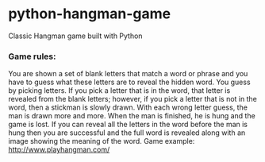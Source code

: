 # python-hangman-game

Classic Hangman game built with Python

### Game rules:

You are shown a set of blank letters that match a word or phrase and you have to guess what these letters are to reveal the hidden word. You guess by picking letters. If you pick a letter that is in the word, that letter is revealed from the blank letters; however, if you pick a letter that is not in the word, then a stickman is slowly drawn. With each wrong letter guess, the man is drawn more and more. When the man is finished, he is hung and the game is lost. If you can reveal all the letters in the word before the man is hung then you are successful and the full word is revealed along with an image showing the meaning of the word. Game example: http://www.playhangman.com/
